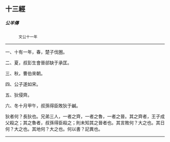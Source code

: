 

## 十三經

##### 公羊傳
　　　`文公十一年`

* * *

一、十有一年，春，楚子伐圈。

二、夏，叔彭生會晉郤缺于承匡。

三、秋，曹伯來朝。

四、公子遂如宋。

五、狄侵齊。

六、冬十月甲午，叔孫得臣敗狄于鹹。

狄者何？長狄也。兄弟三人，一者之齊，一者之魯，一者之晉。其之齊者，王子成父殺之；其之魯者，叔孫得臣殺之；則未知其之晉者也。其言敗何？大之也。其日何？大之也。其地何？大之也。何以書？記異也。

* * *

